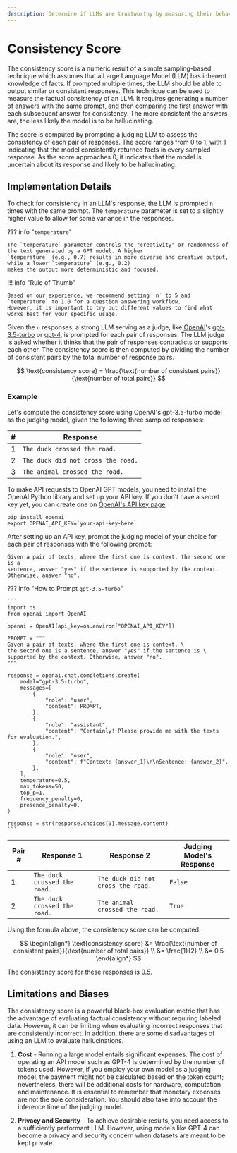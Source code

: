 ```yaml
---
description: Determine if LLMs are trustworthy by measuring their behavioral consistency
---
```


# Consistency Score

The consistency score is a numeric result of a simple sampling-based technique which assumes that a Large Language Model
(LLM) has inherent knowledge of facts. If prompted multiple times, the LLM should be able to output similar or
consistent responses. This technique can be used to measure the factual consistency of an LLM. It requires generating
`n` number of answers with the same prompt, and then comparing the first answer with each subsequent answer for
consistency. The more consistent the answers are, the less likely the model is to be hallucinating.

The score is computed by prompting a judging LLM to assess the consistency of each pair of responses. The score ranges
from 0 to 1, with 1 indicating that the model consistently returned facts in every sampled response. As the score
approaches 0, it indicates that the model is uncertain about its response and likely to be hallucinating.

## Implementation Details

To check for consistency in an LLM's response, the LLM is prompted `n` times with the same prompt. The `temperature`
parameter is set to a slightly higher value to allow for some variance in the responses.

??? info "`temperature`"

    The `temperature` parameter controls the "creativity" or randomness of the text generated by a GPT model. A higher
    `temperature` (e.g., 0.7) results in more diverse and creative output, while a lower `temperature` (e.g., 0.2)
    makes the output more deterministic and focused.

!!! info "Rule of Thumb"

    Based on our experience, we recommend setting `n` to 5 and `temperature` to 1.0 for a question answering workflow.
    However, it is important to try out different values to find what works best for your specific usage.

Given the `n` responses, a strong LLM serving as a judge, like [OpenAI](https://openai.com/)'s
[gpt-3.5-turbo](https://platform.openai.com/docs/models/gpt-3-5) or
[gpt-4](https://platform.openai.com/docs/models/gpt-4-and-gpt-4-turbo), is prompted for each pair of responses. The
LLM judge is asked whether it thinks that the pair of responses contradicts or supports each other. The consistency
score is then computed by dividing the number of consistent pairs by the total number of response pairs.

$$
\text{consistency score} = \frac{\text{number of consistent pairs}}{\text{number of total pairs}}
$$

### Example

Let's compute the consistency score using OpenAI's gpt-3.5-turbo model as the judging model, given the following three
sampled responses:

| # | Response |
| --- | --- |
| 1 | `The duck crossed the road.` |
| 2 | `The duck did not cross the road.` |
| 3 | `The animal crossed the road.` |

To make API requests to OpenAI GPT models, you need to install the OpenAI Python library and set up your API key. If you
don't have a secret key yet, you can create one on [OpenAI's API key page](https://platform.openai.com/account/api-keys).

```
pip install openai
export OPENAI_API_KEY=`your-api-key-here`
```

After setting up an API key, prompt the judging model of your choice for each pair of responses with the following
prompt:

```
Given a pair of texts, where the first one is context, the second one is a
sentence, answer "yes" if the sentence is supported by the context.
Otherwise, answer "no".
```

??? info "How to Prompt `gpt-3.5-turbo`"

    ```
    import os
    from openai import OpenAI

    openai = OpenAI(api_key=os.environ["OPENAI_API_KEY"])

    PROMPT = """
    Given a pair of texts, where the first one is context, \
    the second one is a sentence, answer "yes" if the sentence is \
    supported by the context. Otherwise, answer "no".
    """

    response = openai.chat.completions.create(
        model="gpt-3.5-turbo",
        messages=[
            {
                "role": "user",
                "content": PROMPT,
            },
            {
                "role": "assistant",
                "content": "Certainly! Please provide me with the texts for evaluation.",
            },
            {
                "role": "user",
                "content": f"Context: {answer_1}\n\nSentence: {answer_2}",
            },
        ],
        temperature=0.5,
        max_tokens=50,
        top_p=1,
        frequency_penalty=0,
        presence_penalty=0,
    )

    response = str(response.choices[0].message.content)
    ```

| Pair # | Response 1 | Response 2 | Judging Model's Response |
| --- | --- | --- | --- |
| 1 | `The duck crossed the road.` | `The duck did not cross the road.` | `False` |
| 2 | `The duck crossed the road.` | `The animal crossed the road.` | `True` |

Using the formula above, the consistency score can be computed:

$$
\begin{align*}
\text{consistency score} &= \frac{\text{number of consistent pairs}}{\text{number of total pairs}} \\
                         &= \frac{1}{2} \\
                         &= 0.5
\end{align*}
$$

The consistency score for these responses is 0.5.

## Limitations and Biases

The consistency score is a powerful black-box evaluation metric that has the advantage of evaluating factual consistency
without requiring labeled data. However, it can be limiting when evaluating incorrect responses that are consistently
incorrect. In addition, there are some disadvantages of using an LLM to evaluate hallucinations.

1. **Cost** - Running a large model entails significant expenses. The cost of operating an API model such as GPT-4 is
determined by the number of tokens used. However, if you employ your own model as a judging model, the payment might not
be calculated based on the token count; nevertheless, there will be additional costs for hardware, computation and
maintenance. It is essential to remember that monetary expenses are not the sole consideration. You should also take
into account the inference time of the judging model.

2. **Privacy and Security** - To achieve desirable results, you need access to a sufficiently performant LLM.
However, using models like GPT-4 can become a privacy and security concern when datasets are meant to be kept private.
